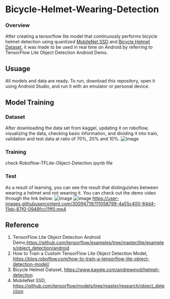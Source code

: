 # Bicycle-Helmet-Wearing-Detection

### Overview
After creating a tensorflow lite model that continuously performs bicycle helmet detection using quantized [MobileNet SSD](https://github.com/tensorflow/models/tree/master/research/object_detection) and [Bicycle Helmet Dataset](https://www.kaggle.com/andrewmvd/helmet-detection), it was made to be used in real time on Android by referring to TensorFlow Lite Object Detection Android Demo.
## Usuage
All models and data are ready. To run, download this repository, open it using Android Studio, and run it with an emulator or personal device.

## Model Training
### Dataset
After downloading the data set from kaggel, updating it on roboflow, visualizing the data, checking basic information, and dividing it into train, validation and test data at ratio of 70%, 20% and 10%.
![image](https://user-images.githubusercontent.com/30094719/111058555-c3541c00-84d2-11eb-94c1-6eacf469b504.png)
### Training 
check Roboflow-TFLite-Object-Detection.ipynb file 

### Test
As a result of learning, you can see the result that distinguishes between wearing a helmet and not wearing it. You can check out the demo video through the link below.
![image](https://user-images.githubusercontent.com/30094719/111058817-678a9280-84d4-11eb-820a-94e930bdf538.png)
![image](https://user-images.githubusercontent.com/30094719/111058821-7113fa80-84d4-11eb-9d01-ee3f88337ca7.png)
https://user-images.githubusercontent.com/30094719/111058799-4a55c400-84d4-11eb-87f0-0948fcc11ff0.mp4


## Reference
1. TensorFlow Lite Object Detection Android Demo,https://github.com/tensorflow/examples/tree/master/lite/examples/object_detection/android
2. How to Train a Custom TensorFlow Lite Object Detection Model, https://blog.roboflow.com/how-to-train-a-tensorflow-lite-object-detection-model/
3. Bicycle Helmet Dataset, https://www.kaggle.com/andrewmvd/helmet-detection
4. MobileNet SSD, https://github.com/tensorflow/models/tree/master/research/object_detection
